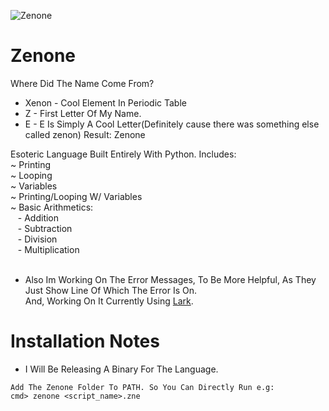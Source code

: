 ![Zenone](https://github.com/SirScripter/zenone/assets/129955960/2c16a9e1-a2f8-4e20-9ad4-5403b5aa83eb)
# Zenone 

Where Did The Name Come From?
- Xenon - Cool Element In Periodic Table
- Z - First Letter Of My Name.
- E - E Is Simply A Cool Letter(Definitely cause there was something else called zenon)
Result: Zenone


Esoteric Language Built Entirely With Python.
Includes:<br>
  ~ Printing<br>
  ~ Looping<br>
  ~ Variables<br>
  ~ Printing/Looping W/ Variables<br>
  ~ Basic Arithmetics:<br>
    &nbsp;&nbsp;&nbsp;- Addition<br>
    &nbsp;&nbsp;&nbsp;- Subtraction<br>
    &nbsp;&nbsp;&nbsp;- Division<br>
    &nbsp;&nbsp;&nbsp;- Multiplication<br><br>

- Also Im Working On The Error Messages, To Be More Helpful, As They Just Show Line Of Which The Error Is On.<br>
  And, Working On It Currently Using [Lark](https://pypi.org/project/lark/).<br>

# Installation Notes
- I Will Be Releasing A Binary For The Language.<br>
```
Add The Zenone Folder To PATH. So You Can Directly Run e.g:
cmd> zenone <script_name>.zne
```

